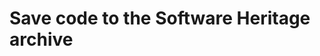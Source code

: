 <!--
SPDX-FileCopyrightText: 2022 Stephan Druskat <pyswh@sdruskat.net>

SPDX-License-Identifier: CC-BY-4.0
-->

# Save code to the Software Heritage archive